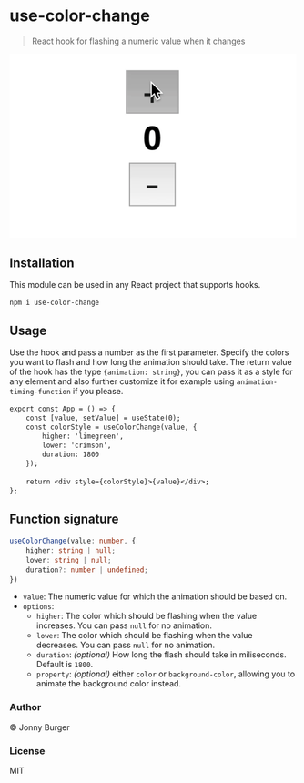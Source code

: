 # use-color-change

> React hook for flashing a numeric value when it changes

<p align="center">
<img src="https://github.com/JonnyBurger/use-color-change/blob/master/usecolorchange.gif?raw=true">
</p>

## Installation

This module can be used in any React project that supports hooks.

```
npm i use-color-change
```

## Usage

Use the hook and pass a number as the first parameter. Specify the colors you want to flash and how long the animation should take.
The return value of the hook has the type `{animation: string}`, you can pass it as a style for any element and also further customize it for example using `animation-timing-function` if you please.

```tsx
export const App = () => {
    const [value, setValue] = useState(0);
    const colorStyle = useColorChange(value, {
        higher: 'limegreen',
        lower: 'crimson',
        duration: 1800
    });

    return <div style={colorStyle}>{value}</div>;
};
```

## Function signature

```ts
useColorChange(value: number, {
    higher: string | null;
    lower: string | null;
    duration?: number | undefined;
})
```

-   `value`: The numeric value for which the animation should be based on.
-   `options`:
    -   `higher`: The color which should be flashing when the value increases. You can pass `null` for no animation.
    -   `lower`: The color which should be flashing when the value decreases. You can pass `null` for no animation.
    -   `duration`: _(optional)_ How long the flash should take in miliseconds. Default is `1800`.
    -   `property`: _(optional)_ either `color` or `background-color`, allowing you to animate the background color instead.

### Author

© Jonny Burger

### License

MIT
